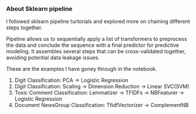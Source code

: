 ### About Sklearn pipeline

I followed sklearn pipeline turtorials and explored more on chaining different steps together. 

Pipeline allows us to sequentially apply a list of transformers to preprocess the data and conclude the sequence with a final predictor for predictive modeling. It assembles several steps that can be cross-validated together, avoiding potential data leakage issues.

These are the examples I have goney through in the notebook.
1. Digit Classification: PCA -> Logistic Regression
2. Digit Classification: Scaling -> Dimension Reduction -> Linear SVC(SVM)
3. Toxic Comment Classification: Lemmatizer -> TFIDFs -> NBFeaturer -> Logistic Regression
4. Document NewsGroup Classification: TfidfVectorizer -> ComplementNB
